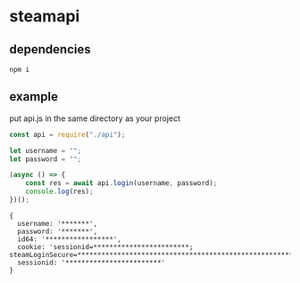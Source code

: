 # steamapi

## dependencies
```
npm i
```

## example
put api.js in the same directory as your project
```js
const api = require("./api");

let username = "";
let password = "";

(async () => {
    const res = await api.login(username, password);
    console.log(res);
})();
```

```
{
  username: '*******',
  password: '*******',
  id64: '*****************',
  cookie: 'sessionid=************************; steamLoginSecure=***************************************************************;',
  sessionid: '************************'
}
```
